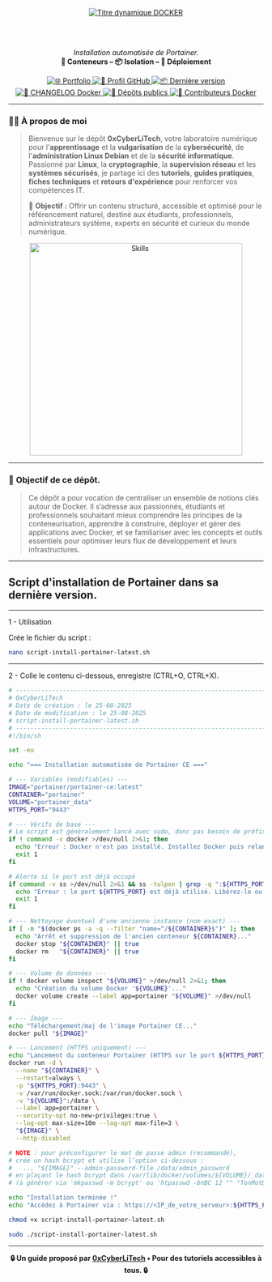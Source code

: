 <div align="center">

  <br></br>
  
  <a href="https://github.com/0xCyberLiTech">
    <img src="https://readme-typing-svg.herokuapp.com?font=JetBrains+Mono&size=50&duration=6000&pause=1000000000&color=FF0048&center=true&vCenter=true&width=1100&lines=%3EDOCKER_" alt="Titre dynamique DOCKER" />
  </a>
  
  <br></br>

  <p align="center">
    <em>Installation automatisée de Portainer.</em><br>
    <b>🐳 Conteneurs – 📦 Isolation – 🚀 Déploiement</b>
  </p>

  <p align="center">
    <p align="center">
      <a href="https://0xcyberlitech.github.io/">
        <img src="https://img.shields.io/badge/Portfolio-0xCyberLiTech-181717?logo=github&style=flat-square" alt="🌐 Portfolio" />
      </a>
      <a href="https://github.com/0xCyberLiTech">
        <img src="https://img.shields.io/badge/Profil-GitHub-181717?logo=github&style=flat-square" alt="🔗 Profil GitHub" />
      </a>
      <a href="https://github.com/0xCyberLiTech/Docker/releases/latest">
        <img src="https://img.shields.io/github/v/release/0xCyberLiTech/Docker?label=version&style=flat-square&color=blue" alt="📦 Dernière version" />
      </a>
      <a href="https://github.com/0xCyberLiTech/Docker/blob/main/CHANGELOG.md">
        <img src="https://img.shields.io/badge/📄%20Changelog-Docker-blue?style=flat-square" alt="📄 CHANGELOG Docker" />
      </a>
      <a href="https://github.com/0xCyberLiTech?tab=repositories">
        <img src="https://img.shields.io/badge/Dépôts-publics-blue?style=flat-square" alt="📂 Dépôts publics" />
      </a>
      <a href="https://github.com/0xCyberLiTech/Docker/graphs/contributors">
        <img src="https://img.shields.io/badge/👥%20Contributeurs-cliquez%20ici-007ec6?style=flat-square" alt="👥 Contributeurs Docker" />
      </a>
    </p>
  </p>

</div>

---

### 👨‍💻 **À propos de moi**

> Bienvenue sur le dépôt <strong>0xCyberLiTech</strong>, votre laboratoire numérique pour l'<strong>apprentissage</strong> et la <strong>vulgarisation</strong> de la <strong>cybersécurité</strong>, de l'<strong>administration Linux Debian</strong> et de la <strong>sécurité informatique</strong>.
> Passionné par <strong>Linux</strong>, la <strong>cryptographie</strong>, la <strong>supervision réseau</strong> et les <strong>systèmes sécurisés</strong>, je partage ici des <strong>tutoriels</strong>, <strong>guides pratiques</strong>, <strong>fiches techniques</strong> et <strong>retours d'expérience</strong> pour renforcer vos compétences IT.
>
> 🎯 <strong>Objectif :</strong> Offrir un contenu structuré, accessible et optimisé pour le référencement naturel, destiné aux étudiants, professionnels, administrateurs système, experts en sécurité et curieux du monde numérique.

<p align="center">
  <a href="https://github.com/0xCyberLiTech" target="_blank" rel="noopener">
    <img src="https://skillicons.dev/icons?i=linux,debian,bash,docker,nginx,git,vim,python,markdown" alt="Skills" width="420">
  </a>
</p>

---

### 🎯 **Objectif de ce dépôt.**

> Ce dépôt a pour vocation de centraliser un ensemble de notions clés autour de Docker. Il s’adresse aux passionnés, étudiants et professionnels souhaitant mieux comprendre les principes de la conteneurisation,
> apprendre à construire, déployer et gérer des applications avec Docker, et se familiariser avec les concepts et outils essentiels pour optimiser leurs flux de développement et leurs infrastructures.

---

## Script d'installation de Portainer dans sa dernière version.

---

1 - Utilisation

Crée le fichier du script :

```bash
nano script-install-portainer-latest.sh
```

---

2 - Colle le contenu ci-dessous, enregistre (CTRL+O, CTRL+X).

```sh
# --------------------------------------------------------------------------
# 0xCyberLiTech
# Date de création : le 25-08-2025
# Date de modification : le 25-08-2025
# script-install-portainer-latest.sh
# --------------------------------------------------------------------------
#!/bin/sh

set -eu

echo "=== Installation automatisée de Portainer CE ==="

# --- Variables (modifiables) ---
IMAGE="portainer/portainer-ce:latest"
CONTAINER="portainer"
VOLUME="portainer_data"
HTTPS_PORT="9443"

# --- Vérifs de base ---
# Le script est généralement lancé avec sudo, donc pas besoin de préfixer les commandes docker.
if ! command -v docker >/dev/null 2>&1; then
  echo "Erreur : Docker n'est pas installé. Installez Docker puis relancez."
  exit 1
fi

# Alerte si le port est déjà occupé
if command -v ss >/dev/null 2>&1 && ss -tulpen | grep -q ":${HTTPS_PORT} "; then
  echo "Erreur : le port ${HTTPS_PORT} est déjà utilisé. Libérez-le ou changez HTTPS_PORT."
  exit 1
fi

# --- Nettoyage éventuel d'une ancienne instance (nom exact) ---
if [ -n "$(docker ps -a -q --filter "name=^/${CONTAINER}$")" ]; then
  echo "Arrêt et suppression de l'ancien conteneur ${CONTAINER}..."
  docker stop "${CONTAINER}" || true
  docker rm   "${CONTAINER}" || true
fi

# --- Volume de données ---
if ! docker volume inspect "${VOLUME}" >/dev/null 2>&1; then
  echo "Création du volume Docker '${VOLUME}'..."
  docker volume create --label app=portainer "${VOLUME}" >/dev/null
fi

# --- Image ---
echo "Téléchargement/maj de l'image Portainer CE..."
docker pull "${IMAGE}"

# --- Lancement (HTTPS uniquement) ---
echo "Lancement du conteneur Portainer (HTTPS sur le port ${HTTPS_PORT})..."
docker run -d \
  --name "${CONTAINER}" \
  --restart=always \
  -p "${HTTPS_PORT}:9443" \
  -v /var/run/docker.sock:/var/run/docker.sock \
  -v "${VOLUME}":/data \
  --label app=portainer \
  --security-opt no-new-privileges:true \
  --log-opt max-size=10m --log-opt max-file=3 \
  "${IMAGE}" \
  --http-disabled

# NOTE : pour préconfigurer le mot de passe admin (recommandé),
# crée un hash bcrypt et utilise l’option ci-dessous :
#   ... "${IMAGE}" --admin-password-file /data/admin_password
# en plaçant le hash bcrypt dans /var/lib/docker/volumes/${VOLUME}/_data/admin_password
# (à générer via 'mkpasswd -m bcrypt' ou 'htpasswd -bnBC 12 "" "TonMotDePasse" | tr -d :')

echo "Installation terminée !"
echo "Accédez à Portainer via : https://<IP_de_votre_serveur>:${HTTPS_PORT}"
```
```bash
chmod +x script-install-portainer-latest.sh
```
```bash
sudo ./script-install-portainer-latest.sh
```
---

<p align="center">
  <b>🔒 Un guide proposé par <a href="https://github.com/0xCyberLiTech">0xCyberLiTech</a> • Pour des tutoriels accessibles à tous. 🔒</b>
</p>

